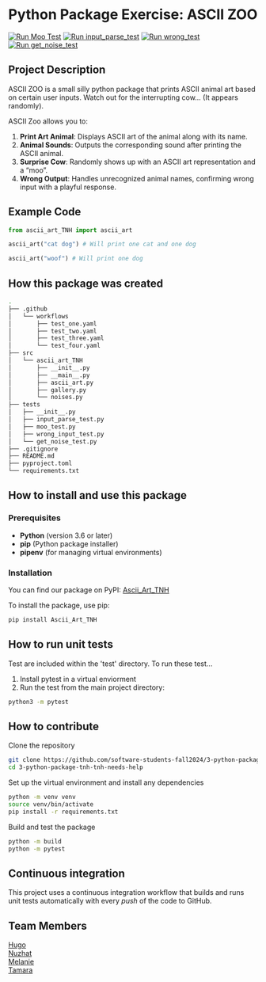 # Python Package Exercise: ASCII ZOO

[![Run Moo Test](https://github.com/software-students-fall2024/3-python-package-tnh-tnh-needs-help/actions/workflows/test_one.yaml/badge.svg)](https://github.com/software-students-fall2024/3-python-package-tnh-tnh-needs-help/actions/workflows/test_one.yaml)
[![Run input_parse_test](https://github.com/software-students-fall2024/3-python-package-tnh-tnh-needs-help/actions/workflows/test_two.yaml/badge.svg)](https://github.com/software-students-fall2024/3-python-package-tnh-tnh-needs-help/actions/workflows/test_two.yaml)
[![Run wrong_test](https://github.com/software-students-fall2024/3-python-package-tnh-tnh-needs-help/actions/workflows/test_three.yaml/badge.svg?v=1)](https://github.com/software-students-fall2024/3-python-package-tnh-tnh-needs-help/actions/workflows/test_three.yaml)
[![Run get_noise_test](https://github.com/software-students-fall2024/3-python-package-tnh-tnh-needs-help/actions/workflows/test_four.yaml/badge.svg)](https://github.com/software-students-fall2024/3-python-package-tnh-tnh-needs-help/actions/workflows/test_four.yaml)

## Project Description

ASCII ZOO is a small silly python package that prints ASCII animal art based on certain user inputs. Watch out for the interrupting cow... (It appears randomly).

ASCII Zoo allows you to:

1. **Print Art Animal**: Displays ASCII art of the animal along with its name.
2. **Animal Sounds**: Outputs the corresponding sound after printing the ASCII animal.
3. **Surprise Cow**: Randomly shows up with an ASCII art representation and a “moo”.
4. **Wrong Output**: Handles unrecognized animal names, confirming wrong input with a playful response.

## Example Code

```py
from ascii_art_TNH import ascii_art

ascii_art("cat dog") # Will print one cat and one dog

ascii_art("woof") # Will print one dog
```

## How this package was created

```sh
.
├── .github
│   └── workflows
│       ├── test_one.yaml
│       ├── test_two.yaml
│       ├── test_three.yaml
│       └── test_four.yaml
├── src
│   └── ascii_art_TNH
│       ├── __init__.py
│       ├── __main__.py
│       ├── ascii_art.py
│       ├── gallery.py
│       └── noises.py
├── tests
│   ├── __init__.py
│   ├── input_parse_test.py
│   ├── moo_test.py
│   ├── wrong_input_test.py
│   └── get_noise_test.py
├── .gitignore
├── README.md
├── pyproject.toml
└── requirements.txt
```

## How to install and use this package

### Prerequisites

- **Python** (version 3.6 or later)
- **pip** (Python package installer)
- **pipenv** (for managing virtual environments)

### Installation

You can find our package on PyPI: [Ascii_Art_TNH](https://pypi.org/project/Ascii_Art_TNH/)

To install the package, use pip:

```sh
pip install Ascii_Art_TNH
```

## How to run unit tests

Test are included within the 'test' directory. To run these test...

1. Install pytest in a virtual enviorment
2. Run the test from the main project directory:

```sh
python3 -m pytest
```

## How to contribute

Clone the repository

```sh
git clone https://github.com/software-students-fall2024/3-python-package-tnh-tnh-needs-help.git
cd 3-python-package-tnh-tnh-needs-help
```

Set up the virtual environment and install any dependencies

```sh
python -m venv venv
source venv/bin/activate 
pip install -r requirements.txt
```

Build and test the package

```sh
python -m build
python -m pytest
```

## Continuous integration

This project uses a continuous integration workflow that builds and runs unit tests automatically with every _push_ of the code to GitHub.

## Team Members

[Hugo](https://github.com/BringoJr)\
[Nuzhat](https://github.com/ntb5562)\
[Melanie](https://github.com/melanie-y-zhang)\
[Tamara](https://github.com/TamaraBuenoo)
